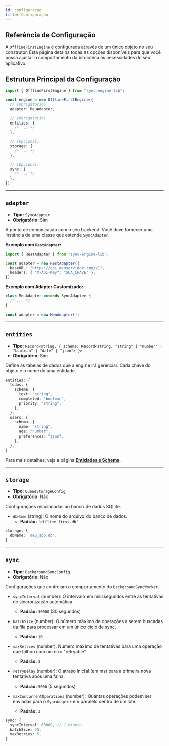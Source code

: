 ```yaml
---
id: configuracao
title: Configuração
---
```


## Referência de Configuração

A `OfflineFirstEngine` é configurada através de um único objeto no seu construtor. Esta página detalha todas as opções disponíveis para que você possa ajustar o comportamento da biblioteca às necessidades do seu aplicativo.

## Estrutura Principal da Configuração

```typescript
import { OfflineFirstEngine } from "sync-engine-lib";

const engine = new OfflineFirstEngine({
  // (Obrigatório)
  adapter: MeuAdapter,

  // (Obrigatório)
  entities: {
    /* ... */
  },

  // (Opcional)
  storage: {
    /* ... */
  },

  // (Opcional)
  sync: {
    /* ... */
  },
});
```

---

## `adapter`

- **Tipo:** `SyncAdapter`
- **Obrigatório:** Sim

A ponte de comunicação com o seu backend. Você deve fornecer uma instância de uma classe que estende `SyncAdapter`.

**Exemplo com `RestAdapter`:**

```typescript
import { RestAdapter } from "sync-engine-lib";

const adapter = new RestAdapter({
  baseURL: "https://api.meuservidor.com/v1",
  headers: { "X-Api-Key": "SUA_CHAVE" },
});
```

**Exemplo com Adapter Customizado:**

```typescript
class MeuAdapter extends SyncAdapter {
  /* ... */
}

const adapter = new MeuAdapter();
```

---

## `entities`

- **Tipo:** `Record<string, { schema: Record<string, "string" | "number" | "boolean" | "date" | "json"> }>`
- **Obrigatório:** Sim

Define as tabelas de dados que a engine irá gerenciar. Cada chave do objeto é o nome de uma entidade.

```typescript
entities: {
  todos: {
    schema: {
      text: "string",
      completed: "boolean",
      priority: "string",
    },
  },
  users: {
    schema: {
      name: "string",
      age: "number",
      preferences: "json",
    },
  },
}
```

Para mais detalhes, veja a página **[Entidades e Schema](/docs/principais-conceitos/entidades-e-schema)**.

---

## `storage`

- **Tipo:** `QueueStorageConfig`
- **Obrigatório:** Não

Configurações relacionadas ao banco de dados SQLite.

- `dbName` (string): O nome do arquivo do banco de dados.
  - **Padrão:** `'offline_first.db'`

```typescript
storage: {
  dbName: 'meu_app.db',
}
```

---

## `sync`

- **Tipo:** `BackgroundSyncConfig`
- **Obrigatório:** Não

Configurações que controlam o comportamento do `BackgroundSyncWorker`.

- `syncInterval` (number): O intervalo em milissegundos entre as tentativas de sincronização automática.

  - **Padrão:** `30000` (30 segundos)

- `batchSize` (number): O número máximo de operações a serem buscadas da fila para processar em um único ciclo de sync.

  - **Padrão:** `10`

- `maxRetries` (number): Número máximo de tentativas para uma operação que falhou com um erro "retryable".

  - **Padrão:** `3`

- `retryDelay` (number): O atraso inicial (em ms) para a primeira nova tentativa após uma falha.

  - **Padrão:** `5000` (5 segundos)

- `maxConcurrentOperations` (number): Quantas operações podem ser enviadas para o `SyncAdapter` em paralelo dentro de um lote.
  - **Padrão:** `3`

```typescript
sync: {
  syncInterval: 60000, // 1 minuto
  batchSize: 25,
  maxRetries: 5,
}
```
